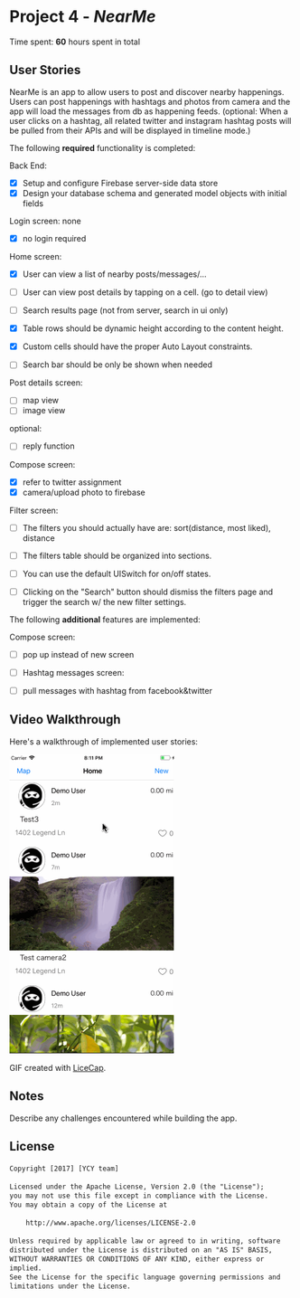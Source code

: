 # Project 4 - *NearMe*

Time spent: **60** hours spent in total

## User Stories

NearMe is an app to allow users to post and discover nearby happenings. Users can post happenings with hashtags and photos from camera and the app will load the messages from db as happening feeds. (optional: When a user clicks on a hashtag, all related twitter and instagram hashtag posts will be pulled from their APIs and will be displayed in timeline mode.)


The following **required** functionality is completed:

Back End:
- [x] Setup and configure Firebase server-side data store
- [x] Design your database schema and generated model objects with initial fields

Login screen: none
- [x] no login required


Home screen:
- [x] User can view a list of nearby posts/messages/…
- [ ] User can view post details by tapping on a cell. (go to detail view)
- [ ] Search results page (not from server, search in ui only)
- [x] Table rows should be dynamic height according to the content height.
- [x] Custom cells should have the proper Auto Layout constraints.
- [ ] Search bar should be only be shown when needed


Post details screen:
- [ ] map view
- [ ] image view

optional:
- [ ] reply function


Compose screen:
- [x] refer to twitter assignment
- [x] camera/upload photo to firebase

Filter screen:

- [ ] The filters you should actually have are: sort(distance, most liked), distance
- [ ] The filters table should be organized into sections.
- [ ] You can use the default UISwitch for on/off states.
- [ ] Clicking on the "Search" button should dismiss the filters page and trigger the search w/ the new filter settings.


The following **additional** features are implemented:

Compose screen:
- [ ] pop up instead of new screen

- [ ] Hashtag messages screen:
 - [ ] pull messages with hashtag from facebook&twitter




## Video Walkthrough

Here's a walkthrough of implemented user stories:

<img src='week5.gif' title='Video Walkthrough' width='' alt='Video Walkthrough' />

GIF created with [LiceCap](http://www.cockos.com/licecap/).

## Notes

Describe any challenges encountered while building the app.

## License

    Copyright [2017] [YCY team]

    Licensed under the Apache License, Version 2.0 (the "License");
    you may not use this file except in compliance with the License.
    You may obtain a copy of the License at

        http://www.apache.org/licenses/LICENSE-2.0

    Unless required by applicable law or agreed to in writing, software
    distributed under the License is distributed on an "AS IS" BASIS,
    WITHOUT WARRANTIES OR CONDITIONS OF ANY KIND, either express or implied.
    See the License for the specific language governing permissions and
    limitations under the License.
